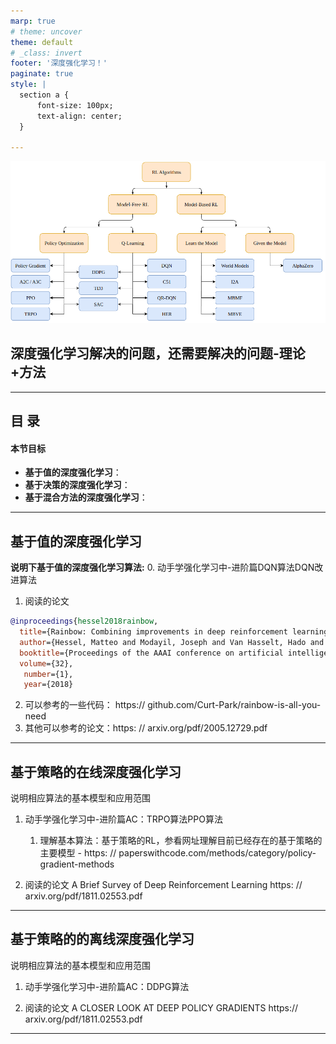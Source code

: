 ```yaml
---
marp: true
# theme: uncover
theme: default
# _class: invert
footer: '深度强化学习！'
paginate: true
style: |
  section a {
      font-size: 100px;
      text-align: center;
  }

---
```

![img](..\images\models.png)

## **深度强化学习解决的问题，还需要解决的问题-理论+方法**
---

## 目 录

#### 本节目标
* **基于值的深度强化学习**：
* **基于决策的深度强化学习**：
* **基于混合方法的深度强化学习**：
---

## 基于值的深度强化学习

**说明下基于值的深度强化学习算法:** 
0. 动手学强化学习中-进阶篇DQN算法DQN改进算法
1. 阅读的论文
   
  ```bibtex
  @inproceedings{hessel2018rainbow,
    title={Rainbow: Combining improvements in deep reinforcement learning},
    author={Hessel, Matteo and Modayil, Joseph and Van Hasselt, Hado and Schaul, Tom and Ostrovski, Georg and Dabney, Will and Horgan, Dan and Piot, Bilal and Azar, Mohammad and Silver, David},
    booktitle={Proceedings of the AAAI conference on artificial intelligence},
    volume={32},
     number={1},
     year={2018}
   ```
   
2. 可以参考的一些代码： https:// github.com/Curt-Park/rainbow-is-all-you-need
3. 其他可以参考的论文：https: // arxiv.org/pdf/2005.12729.pdf 
 
---
## 基于策略的在线深度强化学习

说明相应算法的基本模型和应用范围
1. 动手学强化学习中-进阶篇AC：TRPO算法PPO算法
   1. 理解基本算法：基于策略的RL，参看网址理解目前已经存在的基于策略的主要模型 - https: // paperswithcode.com/methods/category/policy-gradient-methods

2. 阅读的论文 
  A Brief Survey of Deep Reinforcement Learning
  https: // arxiv.org/pdf/1811.02553.pdf

   
---

## 基于策略的的离线深度强化学习

说明相应算法的基本模型和应用范围
1. 动手学强化学习中-进阶篇AC：DDPG算法

2. 阅读的论文
  A CLOSER LOOK AT DEEP POLICY GRADIENTS
  https:// arxiv.org/pdf/1811.02553.pdf
   
---
